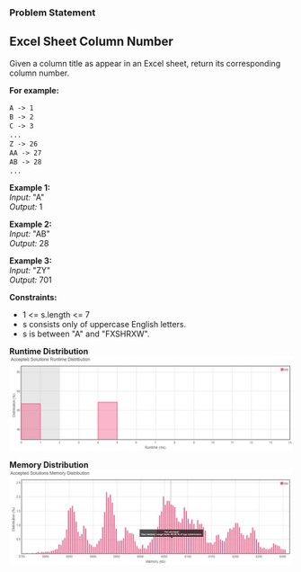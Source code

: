 <h3>Problem Statement</h3>

<h2>Excel Sheet Column Number</h2>

Given a column title as appear in an Excel sheet, return its corresponding column number.<br>

**For example:** <br>

    A -> 1
    B -> 2
    C -> 3
    ...
    Z -> 26
    AA -> 27
    AB -> 28 
    ...
**Example 1:** <br>
*Input:* "A" <br>
*Output:* 1 <br>

**Example 2:** <br>
*Input:* "AB"<br>
*Output:* 28<br>

**Example 3:** <br>
*Input:* "ZY"<br>
*Output:* 701<br>
 

**Constraints:** <br>

 - 1 <= s.length <= 7
 - s consists only of uppercase English letters.
 - s is between "A" and "FXSHRXW".

__Runtime Distribution__<br>
![SNIP](RuntimeDay10.JPG)

__Memory Distribution__<br>
![SNIP](MemoryDay10.JPG)
